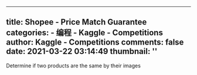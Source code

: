 
---
title: Shopee - Price Match Guarantee
categories: 
    - 编程
    - Kaggle - Competitions
author: Kaggle - Competitions
comments: false
date: 2021-03-22 03:14:49
thumbnail: ''
---

<div>   
Determine if two products are the same by their images  
</div>
            
